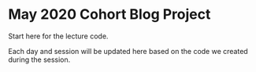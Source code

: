 # May 2020 Cohort Blog Project

Start here for the lecture code.

Each day and session will be updated here based on the code we created during the session.


